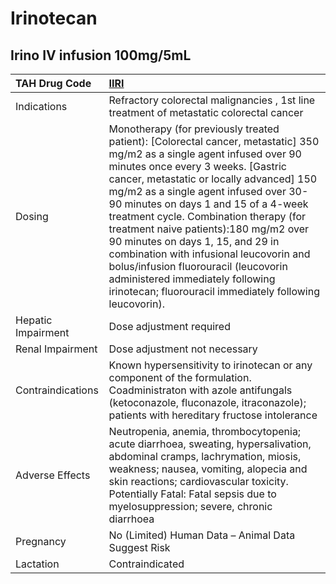 # Irinotecan

## Irino IV infusion 100mg/5mL

| TAH Drug Code      | [IIRI](https://www.tahsda.org.tw/drugs/hissearch.php?drug_code=IIRI)                                                                                                                                                                                                                                                                                                                                                                                                                                                                                                                                |
|:-------------------|:----------------------------------------------------------------------------------------------------------------------------------------------------------------------------------------------------------------------------------------------------------------------------------------------------------------------------------------------------------------------------------------------------------------------------------------------------------------------------------------------------------------------------------------------------------------------------------------------------|
| Indications        | Refractory colorectal malignancies , 1st line treatment of metastatic colorectal cancer                                                                                                                                                                                                                                                                                                                                                                                                                                                                                                             |
| Dosing             | Monotherapy (for previously treated patient): [Colorectal cancer, metastatic] 350 mg/m2 as a single agent infused over 90 minutes once every 3 weeks. [Gastric cancer, metastatic or locally advanced] 150 mg/m2 as a single agent infused over 30-90 minutes on days 1 and 15 of a 4-week treatment cycle. Combination therapy (for treatment naive patients):180 mg/m2 over 90 minutes on days 1, 15, and 29 in combination with infusional leucovorin and bolus/infusion fluorouracil (leucovorin administered immediately following irinotecan; fluorouracil immediately following leucovorin). |
| Hepatic Impairment | Dose adjustment required                                                                                                                                                                                                                                                                                                                                                                                                                                                                                                                                                                            |
| Renal Impairment   | Dose adjustment not necessary                                                                                                                                                                                                                                                                                                                                                                                                                                                                                                                                                                       |
| Contraindications  | Known hypersensitivity to irinotecan or any component of the formulation. Coadministraton with azole antifungals (ketoconazole, fluconazole, itraconazole); patients with hereditary fructose intolerance                                                                                                                                                                                                                                                                                                                                                                                           |
| Adverse Effects    | Neutropenia, anemia, thrombocytopenia; acute diarrhoea, sweating, hypersalivation, abdominal cramps, lachrymation, miosis, weakness; nausea, vomiting, alopecia and skin reactions; cardiovascular toxicity. Potentially Fatal: Fatal sepsis due to myelosuppression; severe, chronic diarrhoea                                                                                                                                                                                                                                                                                                     |
| Pregnancy          | No (Limited) Human Data – Animal Data Suggest Risk                                                                                                                                                                                                                                                                                                                                                                                                                                                                                                                                                  |
| Lactation          | Contraindicated                                                                                                                                                                                                                                                                                                                                                                                                                                                                                                                                                                                     |

